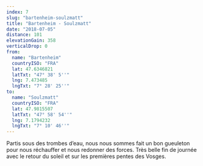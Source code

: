 ```yaml
---
index: 7
slug: "bartenheim-soulzmatt"
title: "Bartenheim - Soulzmatt"
date: "2018-07-05"
distance: 101
elevationGain: 358
verticalDrop: 0
from:
  name: "Bartenheim"
  countryISO: "FRA"
  lat: 47.6346821
  latTxt: "47° 38' 5''"
  lng: 7.473485
  lngTxt: "7° 28' 25''"
to:
  name: "Soulzmatt"
  countryISO: "FRA"
  lat: 47.9815507
  latTxt: "47° 58' 54''"
  lng: 7.1794232
  lngTxt: "7° 10' 46''"
---
```


Partis sous des trombes d’eau, nous nous sommes fait un bon gueuleton pour nous réchauffer et nous redonner des forces. Très belle fin de journée avec le retour du soleil et sur les premières pentes des Vosges.
